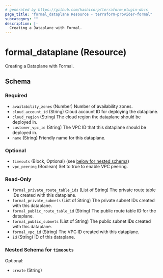 ```yaml
---
# generated by https://github.com/hashicorp/terraform-plugin-docs
page_title: "formal_dataplane Resource - terraform-provider-formal"
subcategory: ""
description: |-
  Creating a Dataplane with Formal.
---
```


# formal_dataplane (Resource)

Creating a Dataplane with Formal.



<!-- schema generated by tfplugindocs -->
## Schema

### Required

- `availability_zones` (Number) Number of availability zones.
- `cloud_account_id` (String) Cloud account ID for deploying the dataplane.
- `cloud_region` (String) The cloud region the dataplane should be deployed in.
- `customer_vpc_id` (String) The VPC ID that this dataplane should be deployed in.
- `name` (String) Friendly name for this dataplane.

### Optional

- `timeouts` (Block, Optional) (see [below for nested schema](#nestedblock--timeouts))
- `vpc_peering` (Boolean) Set to true to enable VPC peering.

### Read-Only

- `formal_private_route_table_ids` (List of String) The private route table IDs created with this dataplane.
- `formal_private_subnets` (List of String) The private subnet IDs created with this dataplane.
- `formal_public_route_table_id` (String) The public route table ID for the dataplane.
- `formal_public_subnets` (List of String) The public subnet IDs created with this dataplane.
- `formal_vpc_id` (String) The VPC ID created with this dataplane.
- `id` (String) ID of this dataplane.

<a id="nestedblock--timeouts"></a>
### Nested Schema for `timeouts`

Optional:

- `create` (String)


